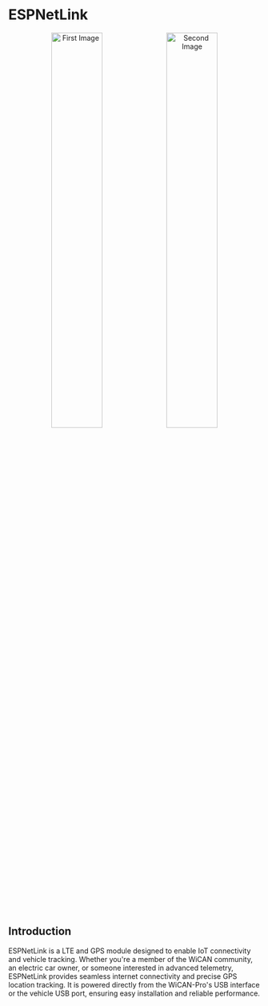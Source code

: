 # ESPNetLink

<p align="center">
  <img src="https://github.com/meatpiHQ/espnetlink-fw/assets/94690098/9cc7a7a6-045a-4f0f-9de6-a1b4978c9b16" alt="First Image" width="45%">
  <img src="https://github.com/meatpiHQ/espnetlink-fw/assets/94690098/d15d30bc-d6b0-4a3a-8eea-b675ab139639" alt="Second Image" width="45%">
</p>

## Introduction

ESPNetLink is a LTE and GPS module designed to enable IoT connectivity and vehicle tracking. Whether you're a member of the WiCAN community, an electric car owner, or someone interested in advanced telemetry, ESPNetLink provides seamless internet connectivity and precise GPS location tracking. It is powered directly from the WiCAN-Pro's USB interface or the vehicle USB port, ensuring easy installation and reliable performance.
